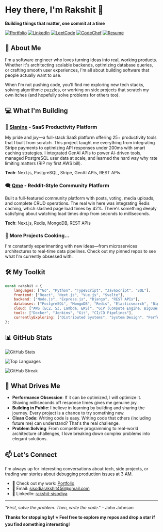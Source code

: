 # Hey there, I'm Rakshit 👋

**Building things that matter, one commit at a time**

[![Portfolio](https://img.shields.io/badge/Portfolio-000000?style=for-the-badge&logo=vercel&logoColor=white)](https://rakshit-portfolio-one.vercel.app/)
[![LinkedIn](https://img.shields.io/badge/LinkedIn-0077B5?style=for-the-badge&logo=linkedin&logoColor=white)](https://www.linkedin.com/in/rakshit-sisodiya/)
[![LeetCode](https://img.shields.io/badge/LeetCode-FFA116?style=for-the-badge&logo=leetcode&logoColor=black)](https://leetcode.com/sisodiarakshit456/)
[![CodeChef](https://img.shields.io/badge/CodeChef-5B4638?style=for-the-badge&logo=codechef&logoColor=white)](https://www.codechef.com/users/rakshit1110)
[![Resume](https://img.shields.io/badge/Resume-4285F4?style=for-the-badge&logo=google-drive&logoColor=white)](https://drive.google.com/drive/folders/1aClhIvgOrajbDFBAmhJVDRn81wz74JNI)

## 🚀 About Me

I'm a software engineer who loves turning ideas into real, working products. Whether it's architecting scalable backends, optimizing database queries, or crafting smooth user experiences, I'm all about building software that people actually want to use.

When I'm not pushing code, you'll find me exploring new tech stacks, solving algorithmic puzzles, or working on side projects that scratch my own itches (and hopefully solve problems for others too).

## 💻 What I'm Building

### 🎯 [Slanine](https://www.slanine.online/) - SaaS Productivity Platform
My pride and joy—a full-stack SaaS platform offering 25+ productivity tools that I built from scratch. This project taught me everything from integrating Stripe payments to optimizing API responses under 200ms with smart caching strategies. I integrated GenAI APIs to power AI-driven tools, managed PostgreSQL user data at scale, and learned the hard way why rate limiting matters (RIP my first AWS bill).

**Tech**: Next.js, PostgreSQL, Stripe, GenAI APIs, REST APIs

### 🗨️ [Qme](https://flyuphigh.vercel.app/) - Reddit-Style Community Platform
Built a full-featured community platform with posts, voting, media uploads, and complete CRUD operations. The real win here was integrating Redis caching, which slashed page load times by 42%. There's something deeply satisfying about watching load times drop from seconds to milliseconds.

**Tech**: Next.js, Redis, MongoDB, REST APIs

### 🔧 More Projects Cooking...
I'm constantly experimenting with new ideas—from microservices architectures to real-time data pipelines. Check out my pinned repos to see what I'm currently obsessed with.

## 🛠️ My Toolkit

```javascript
const rakshit = {
    languages: ["Go", "Python", "TypeScript", "JavaScript", "SQL"],
    frontend: ["React", "Next.js", "Vue.js", "Svelte"],
    backend: ["Node.js", "Express.js", "Django", "REST APIs"],
    databases: ["PostgreSQL", "MongoDB", "Redis", "Elasticsearch", "BigQuery"],
    cloud: ["AWS (EC2, S3, Lambda, EKS)", "GCP (Compute Engine, BigQuery)"],
    tools: ["Docker", "Jenkins", "Git", "CI/CD Pipelines"],
    currentlyExploring: ["Distributed Systems", "System Design", "Performance Optimization"]
};
```

## 📊 GitHub Stats

![GitHub Stats](https://github-readme-stats.vercel.app/api?username=Rakshit-gen&show_icons=true&theme=radical&hide_border=true&count_private=true)

![Top Languages](https://github-readme-stats.vercel.app/api/top-langs/?username=Rakshit-gen&layout=compact&theme=radical&hide_border=true)

![GitHub Streak](https://github-readme-streak-stats.herokuapp.com/?user=Rakshit-gen&theme=radical&hide_border=true)

## 🎯 What Drives Me

- **Performance Obsession**: If it can be optimized, I will optimize it. Shaving milliseconds off response times gives me genuine joy.
- **Building in Public**: I believe in learning by building and sharing the journey. Every project is a chance to try something new.
- **Clean Code**: Writing code is easy. Writing code that others (including future me) can understand? That's the real challenge.
- **Problem Solving**: From competitive programming to real-world architecture challenges, I love breaking down complex problems into elegant solutions.

## 📫 Let's Connect

I'm always up for interesting conversations about tech, side projects, or trading war stories about debugging production issues at 3 AM.

- 💼 Check out my work: [Portfolio](https://www.rakshitsisodiya.xyz/)
- 📧 Email: sisodiarakshit456@gmail.com
- 🔗 LinkedIn: [rakshit-sisodiya](https://www.linkedin.com/in/rakshit-sisodiya/)

---

*"First, solve the problem. Then, write the code."* – John Johnson

**Thanks for stopping by! ⭐️ Feel free to explore my repos and drop a star if you find something interesting!**
